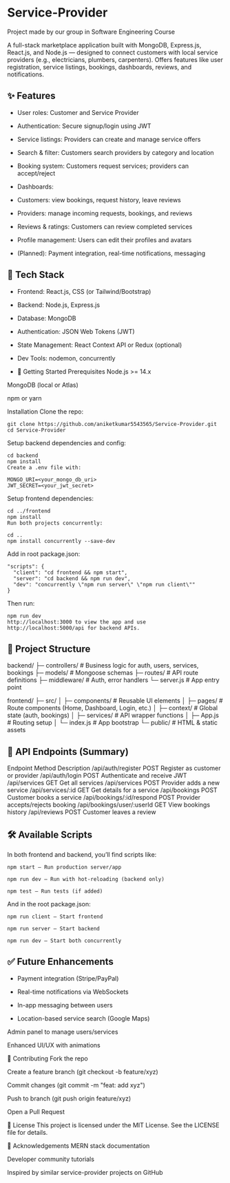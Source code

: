 # Service-Provider
Project made by our group in Software Engineering Course

A full-stack marketplace application built with MongoDB, Express.js, React.js, and Node.js — designed to connect customers with local service providers (e.g., electricians, plumbers, carpenters). Offers features like user registration, service listings, bookings, dashboards, reviews, and notifications.

## ✨ Features
- User roles: Customer and Service Provider

- Authentication: Secure signup/login using JWT

- Service listings: Providers can create and manage service offers

- Search & filter: Customers search providers by category and location

- Booking system: Customers request services; providers can accept/reject

- Dashboards:

- Customers: view bookings, request history, leave reviews

- Providers: manage incoming requests, bookings, and reviews

- Reviews & ratings: Customers can review completed services

- Profile management: Users can edit their profiles and avatars

- (Planned): Payment integration, real-time notifications, messaging

## 📂 Tech Stack
- Frontend: React.js, CSS (or Tailwind/Bootstrap)

- Backend: Node.js, Express.js

- Database: MongoDB

- Authentication: JSON Web Tokens (JWT)

- State Management: React Context API or Redux (optional)

- Dev Tools: nodemon, concurrently

- 🚀 Getting Started
Prerequisites
Node.js >= 14.x

MongoDB (local or Atlas)

npm or yarn

Installation
Clone the repo:

```
git clone https://github.com/aniketkumar5543565/Service-Provider.git
cd Service-Provider
```
Setup backend dependencies and config:

```
cd backend
npm install
Create a .env file with:
```

```
MONGO_URI=<your_mongo_db_uri>
JWT_SECRET=<your_jwt_secret>
```
Setup frontend dependencies:

```
cd ../frontend
npm install
Run both projects concurrently:
```

```
cd ..
npm install concurrently --save-dev
```

Add in root package.json:

```
"scripts": {
  "client": "cd frontend && npm start",
  "server": "cd backend && npm run dev",
  "dev": "concurrently \"npm run server\" \"npm run client\""
}
```
Then run:

```
npm run dev
http://localhost:3000 to view the app and use http://localhost:5000/api for backend APIs.
```

## 🧩 Project Structure

backend/
├─ controllers/        # Business logic for auth, users, services, bookings
├─ models/             # Mongoose schemas
├─ routes/             # API route definitions
├─ middleware/         # Auth, error handlers
└─ server.js           # App entry point

frontend/
├─ src/
│  ├─ components/       # Reusable UI elements
│  ├─ pages/            # Route components (Home, Dashboard, Login, etc.)
│  ├─ context/          # Global state (auth, bookings)
│  ├─ services/         # API wrapper functions
│  ├─ App.js            # Routing setup
│  └─ index.js          # App bootstrap
└─ public/              # HTML & static assets
## 🔧 API Endpoints (Summary)
Endpoint	Method	Description
/api/auth/register	POST	Register as customer or provider
/api/auth/login	POST	Authenticate and receive JWT
/api/services	GET	Get all services
/api/services	POST	Provider adds a new service
/api/services/:id	GET	Get details for a service
/api/bookings	POST	Customer books a service
/api/bookings/:id/respond	POST	Provider accepts/rejects booking
/api/bookings/user/:userId	GET	View bookings history
/api/reviews	POST	Customer leaves a review

## 🛠️ Available Scripts
In both frontend and backend, you’ll find scripts like:
```
npm start — Run production server/app

npm run dev — Run with hot-reloading (backend only)

npm test — Run tests (if added)
```
And in the root package.json:
```
npm run client — Start frontend

npm run server — Start backend

npm run dev — Start both concurrently
```

## ✅ Future Enhancements
- Payment integration (Stripe/PayPal)

- Real-time notifications via WebSockets

- In-app messaging between users

- Location-based service search (Google Maps)

Admin panel to manage users/services

Enhanced UI/UX with animations

🎯 Contributing
Fork the repo

Create a feature branch (git checkout -b feature/xyz)

Commit changes (git commit -m "feat: add xyz")

Push to branch (git push origin feature/xyz)

Open a Pull Request

📜 License
This project is licensed under the MIT License. See the LICENSE file for details.

🙌 Acknowledgements
MERN stack documentation

Developer community tutorials

Inspired by similar service-provider projects on GitHub
